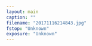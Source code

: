 ```yaml
---
layout: main
caption: ""
filename: "20171116214843.jpg"
fstop: "Unknown"
exposure: "Unknown"
---
```

